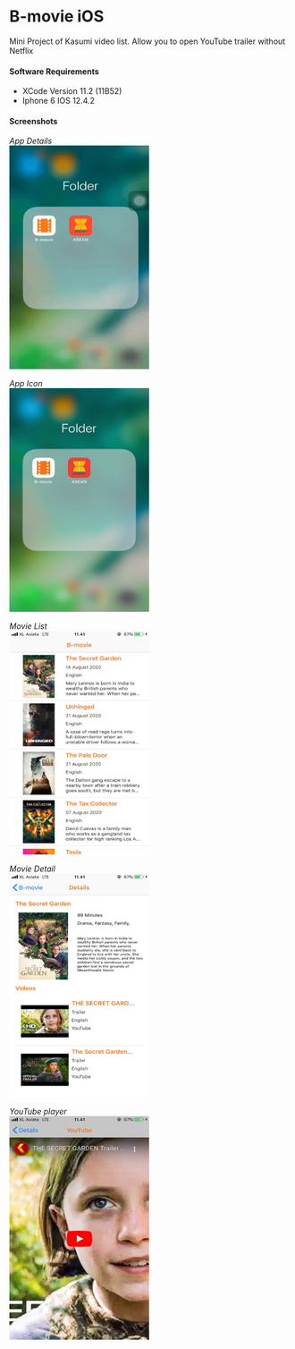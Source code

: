# B-movie iOS
Mini Project of Kasumi video list. Allow you to open YouTube trailer without Netflix


#### Software Requirements
* XCode Version 11.2 (11B52)
* Iphone 6 IOS 12.4.2

#### Screenshots

*App Details*
<br/>
<img src="https://raw.githubusercontent.com/affandymurad/kasumi-ios/master/Doc/ios.gif" width="250" height="400">
<br/>

*App Icon*
<br/>
<img src="https://raw.githubusercontent.com/affandymurad/kasumi-ios/master/Doc/ios1.jpg" width="250" height="400">
<br/>

*Movie List*
<br/>
<img src="https://raw.githubusercontent.com/affandymurad/kasumi-ios/master/Doc/ios2.jpg" width="250" height="400">
<br/>

*Movie Detail*
<br/>
<img src="https://raw.githubusercontent.com/affandymurad/kasumi-ios/master/Doc/ios3.jpg" width="250" height="400">
<br/>

*YouTube player*
<br/>
<img src="https://raw.githubusercontent.com/affandymurad/kasumi-ios/master/Doc/ios4.jpg" width="250" height="400">
<br/>


